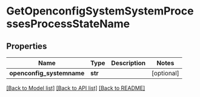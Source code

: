 # GetOpenconfigSystemSystemProcessesProcessStateName

## Properties
Name | Type | Description | Notes
------------ | ------------- | ------------- | -------------
**openconfig_systemname** | **str** |  | [optional] 

[[Back to Model list]](../README.md#documentation-for-models) [[Back to API list]](../README.md#documentation-for-api-endpoints) [[Back to README]](../README.md)



